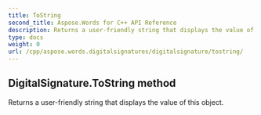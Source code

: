 ```yaml
---
title: ToString
second_title: Aspose.Words for C++ API Reference
description: Returns a user-friendly string that displays the value of this object. 
type: docs
weight: 0
url: /cpp/aspose.words.digitalsignatures/digitalsignature/tostring/
---
```

## DigitalSignature.ToString method


Returns a user-friendly string that displays the value of this object.

